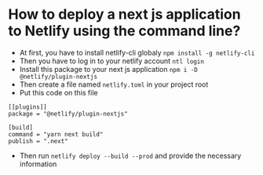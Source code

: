 # How to deploy a next js application to Netlify using the command line?

- At first, you have to install netlify-cli globaly `npm install -g netlify-cli`
- Then you have to log in to your netlify account `ntl login`
- Install this package to your next js application `npm i -D @netlify/plugin-nextjs`
- Then create a file named `netlify.toml` in your project root
- Put this code on this file
```
[[plugins]]
package = "@netlify/plugin-nextjs"

[build]
command = "yarn next build"
publish = ".next"
```

- Then run `netlify deploy --build --prod` and provide the necessary information
